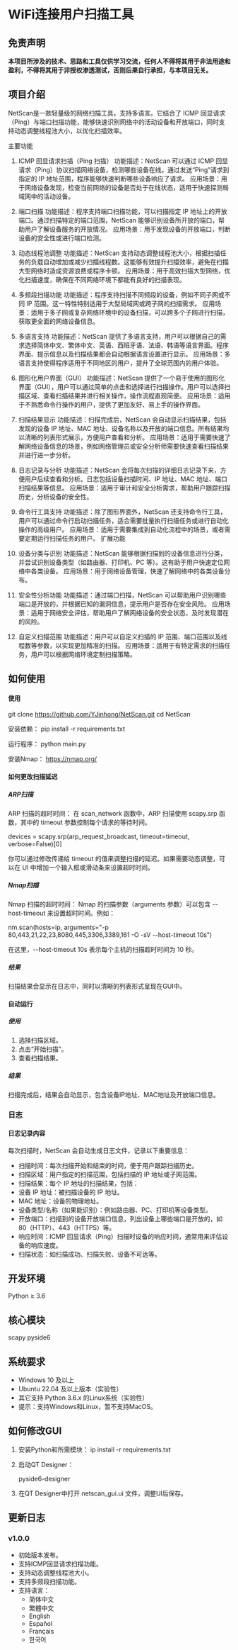 # WiFi连接用户扫描工具

## 免责声明

**本项目所涉及的技术、思路和工具仅供学习交流，任何人不得将其用于非法用途和盈利，不得将其用于非授权渗透测试，否则后果自行承担，与本项目无关。**

## 项目介绍

NetScan是一款轻量级的网络扫描工具，支持多语言。它结合了 ICMP 回显请求（Ping）与端口扫描功能，能够快速识别网络中的活动设备和开放端口，同时支持动态调整线程池大小，以优化扫描效率。

主要功能

1. ICMP 回显请求扫描（Ping 扫描）
功能描述：NetScan 可以通过 ICMP 回显请求（Ping）协议扫描网络设备，检测哪些设备在线。通过发送“Ping”请求到指定的 IP 地址范围，程序能够快速判断哪些设备响应了请求。
应用场景：用于网络设备发现，检查当前网络的设备是否处于在线状态，适用于快速探测局域网中的活动设备。

2. 端口扫描
功能描述：程序支持端口扫描功能，可以扫描指定 IP 地址上的开放端口。通过扫描特定的端口范围，NetScan 能够识别设备所开放的端口，帮助用户了解设备服务的开放情况。
应用场景：用于发现设备的开放端口，判断设备的安全性或进行端口检测。

3. 动态线程池调整
功能描述：NetScan 支持动态调整线程池大小，根据扫描任务的负载自动增加或减少扫描线程数。这能够有效提升扫描效率，避免在扫描大型网络时造成资源浪费或程序卡顿。
应用场景：用于高效扫描大型网络，优化扫描速度，确保在不同网络环境下都能有良好的扫描表现。

4. 多频段扫描功能
功能描述：程序支持扫描不同频段的设备，例如不同子网或不同 IP 范围。这一特性特别适用于大型局域网或跨子网的扫描需求。
应用场景：适用于多子网或复杂网络环境中的设备扫描，可以跨多个子网进行扫描，获取更全面的网络设备信息。

5. 多语言支持
功能描述：NetScan 提供了多语言支持，用户可以根据自己的需求选择简体中文、繁体中文、英语、西班牙语、法语、韩语等语言界面。程序界面、提示信息以及扫描结果都会自动根据语言设置进行显示。
应用场景：多语言支持使得程序适用于不同地区的用户，提升了全球范围内的用户体验。

6. 图形化用户界面（GUI）
功能描述：NetScan 提供了一个易于使用的图形化界面（GUI），用户可以通过简单的点击和选择进行扫描操作。用户可以选择扫描区域、查看扫描结果并进行相关操作，操作流程直观简便。
应用场景：适用于不熟悉命令行操作的用户，提供了更加友好、易上手的操作界面。

7. 扫描结果显示
功能描述：扫描完成后，NetScan 会自动显示扫描结果，包括发现的设备 IP 地址、MAC 地址、设备名称以及开放的端口信息。所有结果均以清晰的列表形式展示，方便用户查看和分析。
应用场景：适用于需要快速了解网络设备信息的场景，例如网络管理员或安全分析师需要快速查看扫描结果并进行进一步分析。

8. 日志记录与分析
功能描述：NetScan 会将每次扫描的详细日志记录下来，方便用户后续查看和分析。日志包括设备扫描时间、IP 地址、MAC 地址、端口扫描结果等信息。
应用场景：适用于审计和安全分析需求，帮助用户跟踪扫描历史，分析设备的安全性。

9. 命令行工具支持
功能描述：除了图形界面外，NetScan 还支持命令行工具，用户可以通过命令行启动扫描任务，适合需要批量执行扫描任务或进行自动化操作的高级用户。
应用场景：适用于需要集成到自动化流程中的场景，或者需要定期运行扫描任务的用户。
扩展功能

10. 设备分类与识别
功能描述：NetScan 能够根据扫描到的设备信息进行分类，并尝试识别设备类型（如路由器、打印机、PC 等）。这有助于用户快速定位网络中各类设备。
应用场景：用于网络设备管理，快速了解网络中的各类设备分布。

11. 安全性分析功能
功能描述：通过端口扫描，NetScan 可以帮助用户识别哪些端口是开放的，并根据已知的漏洞信息，提示用户是否存在安全风险。
应用场景：适用于网络安全评估，帮助用户了解网络设备的安全状态，及时发现潜在的风险。

12. 自定义扫描范围
功能描述：用户可以自定义扫描的 IP 范围、端口范围以及线程数等参数，以实现更加精准的扫描。
应用场景：适用于有特定需求的扫描任务，用户可以根据网络环境定制扫描策略。

## 如何使用

#### 使用

git clone https://github.com/YJinhong/NetScan.git
cd NetScan

安装依赖：
pip install -r requirements.txt

运行程序：
python main.py

安装Nmap：
https://nmap.org/

#### 如何更改扫描延迟

##### ARP扫描

ARP 扫描的超时时间： 在 scan_network 函数中，ARP 扫描使用 scapy.srp 函数，其中的 timeout 参数控制每个请求的等待时间。

devices = scapy.srp(arp_request_broadcast, timeout=timeout, verbose=False)[0]

你可以通过修改传递给 timeout 的值来调整扫描的延迟。如果需要动态调整，可以在 UI 中增加一个输入框或滑动条来设置超时时间。

##### Nmap扫描

Nmap 扫描的超时时间： Nmap 的扫描参数（arguments 参数）可以包含 --host-timeout 来设置超时时间。例如：

nm.scan(hosts=ip, arguments="-p 80,443,21,22,23,8080,445,3306,3389,161 -O -sV --host-timeout 10s")

在这里，--host-timeout 10s 表示每个主机的扫描超时时间为 10 秒。

##### 结果

扫描结果会显示在日志中，同时以清晰的列表形式呈现在GUI中。

#### 自动运行

##### 使用

1. 选择扫描区域。
2. 点击“开始扫描”。
3. 查看扫描结果。

##### 结果

扫描完成后，结果会自动显示，包含设备IP地址、MAC地址及开放端口信息。

### 日志

#### 日志记录内容
每次扫描时，NetScan 会自动生成日志文件，记录以下重要信息：

- 扫描时间：每次扫描开始和结束的时间，便于用户跟踪扫描历史。
- 扫描区域：用户指定的扫描范围，包括扫描的 IP 地址或子网范围。
- 扫描结果：每个 IP 地址的扫描结果，包括：
- 设备 IP 地址：被扫描设备的 IP 地址。
- MAC 地址：设备的物理地址。
- 设备类型/名称（如果能识别）：例如路由器、PC、打印机等设备类型。
- 开放端口：扫描到的设备开放端口信息，列出设备上哪些端口是开放的，如 80（HTTP）、443（HTTPS）等。
- 响应时间：ICMP 回显请求（Ping）扫描时设备的响应时间，通常用来评估设备的响应速度。
- 扫描状态：如扫描成功、扫描失败、设备不可达等。

## 开发环境

Python ≥ 3.6

## 核心模块

scapy
pyside6

## 系统要求

- Windows 10 及以上
- Ubuntu 22.04 及以上版本（实验性）
- 其它支持 Python 3.6.x 的Linux系统（实验性）
- 提示：支持Windows和Linux，暂不支持MacOS。

## 如何修改GUI

1. 安装Python和所需模块：
   ip install -r requirements.txt

2. 启动QT Designer：

   pyside6-designer

3. 在QT Designer中打开 netscan_gui.ui 文件，调整UI后保存。

## 更新日志

### v1.0.0

- 初始版本发布。
- 支持ICMP回显请求扫描功能。
- 支持动态调整线程池大小。
- 支持多频段扫描功能。
- 支持语言：
  - 简体中文
  - 繁體中文
  - English
  - Español
  - Français
  - 한국어
